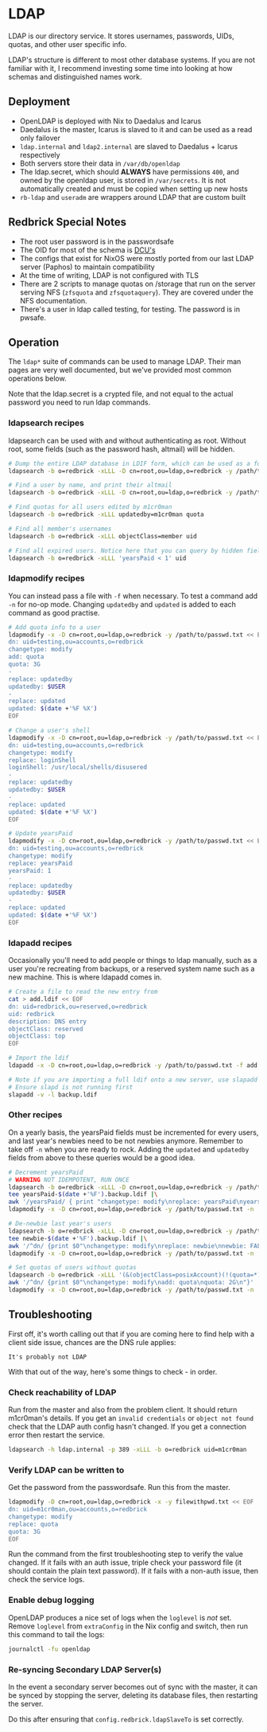# LDAP

LDAP is our directory service. It stores usernames, passwords, UIDs,
quotas, and other user specific info.

LDAP's structure is different to most other database systems. If you are not
familiar with it, I recommend investing some time into looking at how schemas
and distinguished names work.

## Deployment

- OpenLDAP is deployed with Nix to Daedalus and Icarus
- Daedalus is the master, Icarus is slaved to it and can
be used as a read only failover
- `ldap.internal` and `ldap2.internal` are slaved to Daedalus +
Icarus respectively
- Both servers store their data in `/var/db/openldap`
- The ldap.secret, which should **ALWAYS** have permissions `400`,
and owned by the openldap user, is stored in `/var/secrets`. It is not
automatically created and must be copied when setting up new hosts
- `rb-ldap` and `useradm` are wrappers around LDAP that are custom built

## Redbrick Special Notes

- The root user password is in the passwordsafe
- The OID for most of the schema is [DCU's](https://www.oid-info.com/cgi-bin/display?oid=1.3.6.1.4.1.9736&submit=Display&action=display)
- The configs that exist for NixOS were mostly ported from our last
LDAP server (Paphos) to maintain compatibility
- At the time of writing, LDAP is not configured with TLS
- There are 2 scripts to manage quotas on /storage that run on
the server serving NFS (`zfsquota` and `zfsquotaquery`). They are
covered under the NFS documentation.
- There's a user in ldap called testing, for testing.
The password is in pwsafe.

## Operation

The `ldap*` suite of commands can be used to manage LDAP. Their man pages are
very well documented, but we've provided most common operations below.

Note that the ldap.secret is a crypted file, and not equal to the actual password you
need to run ldap commands.

### ldapsearch recipes

ldapsearch can be used with and without authenticating as root. Without root,
some fields (such as the password hash, altmail) will be hidden.

```bash
# Dump the entire LDAP database in LDIF form, which can be used as a form of backup
ldapsearch -b o=redbrick -xLLL -D cn=root,ou=ldap,o=redbrick -y /path/to/passwd.txt

# Find a user by name, and print their altmail
ldapsearch -b o=redbrick -xLLL -D cn=root,ou=ldap,o=redbrick -y /path/to/passwd.txt uid=m1cr0man altmail

# Find quotas for all users edited by m1cr0man
ldapsearch -b o=redbrick -xLLL updatedby=m1cr0man quota

# Find all member's usernames
ldapsearch -b o=redbrick -xLLL objectClass=member uid

# Find all expired users. Notice here that you can query by hidden fields, but you can't read them
ldapsearch -b o=redbrick -xLLL 'yearsPaid < 1' uid
```

### ldapmodify recipes

You can instead pass a file with `-f` when necessary.
To test a command add `-n` for no-op mode.
Changing `updatedby` and `updated` is added to each command as good practise.

```bash
# Add quota info to a user
ldapmodify -x -D cn=root,ou=ldap,o=redbrick -y /path/to/passwd.txt << EOF
dn: uid=testing,ou=accounts,o=redbrick
changetype: modify
add: quota
quota: 3G
-
replace: updatedby
updatedby: $USER
-
replace: updated
updated: $(date +'%F %X')
EOF

# Change a user's shell
ldapmodify -x -D cn=root,ou=ldap,o=redbrick -y /path/to/passwd.txt << EOF
dn: uid=testing,ou=accounts,o=redbrick
changetype: modify
replace: loginShell
loginShell: /usr/local/shells/disusered
-
replace: updatedby
updatedby: $USER
-
replace: updated
updated: $(date +'%F %X')
EOF

# Update yearsPaid
ldapmodify -x -D cn=root,ou=ldap,o=redbrick -y /path/to/passwd.txt << EOF
dn: uid=testing,ou=accounts,o=redbrick
changetype: modify
replace: yearsPaid
yearsPaid: 1
-
replace: updatedby
updatedby: $USER
-
replace: updated
updated: $(date +'%F %X')
EOF
```

### ldapadd recipes

Occasionally you'll need to add people or things to ldap manually, such as a
user you're recreating from backups, or a reserved system name such as a new
machine. This is where ldapadd comes in.

```bash
# Create a file to read the new entry from
cat > add.ldif << EOF
dn: uid=redbrick,ou=reserved,o=redbrick
uid: redbrick
description: DNS entry
objectClass: reserved
objectClass: top
EOF

# Import the ldif
ldapadd -x -D cn=root,ou=ldap,o=redbrick -y /path/to/passwd.txt -f add.ldif

# Note if you are importing a full ldif onto a new server, use slapadd instead
# Ensure slapd is not running first
slapadd -v -l backup.ldif
```

### Other recipes

On a yearly basis, the yearsPaid fields must be incremented for every users,
and last year's newbies need to be not newbies anymore.
Remember to take off `-n` when you are ready to rock.
Adding the `updated` and `updatedby` fields from above to these queries
would be a good idea.

```bash
# Decrement yearsPaid
# WARNING NOT IDEMPOTENT, RUN ONCE
ldapsearch -b o=redbrick -xLLL -D cn=root,ou=ldap,o=redbrick -y /path/to/passwd.txt objectClass=member yearsPaid |\
tee yearsPaid-$(date +'%F').backup.ldif |\
awk '/yearsPaid/ { print "changetype: modify\nreplace: yearsPaid\nyearsPaid: " $2 - 1 } ! /yearsPaid/ {print $0}' |\
ldapmodify -x -D cn=root,ou=ldap,o=redbrick -y /path/to/passwd.txt -n

# De-newbie last year's users
ldapsearch -b o=redbrick -xLLL -D cn=root,ou=ldap,o=redbrick -y /path/to/passwd.txt newbie=TRUE dn |\
tee newbie-$(date +'%F').backup.ldif |\
awk '/^dn/ {print $0"\nchangetype: modify\nreplace: newbie\nnewbie: FALSE\n"}' |\
ldapmodify -x -D cn=root,ou=ldap,o=redbrick -y /path/to/passwd.txt -n

# Set quotas of users without quotas
ldapsearch -b o=redbrick -xLLL '(&(objectClass=posixAccount)(!(quota=*)))' dn |\
awk '/^dn/ {print $0"\nchangetype: modify\nadd: quota\nquota: 2G\n"}' |\
ldapmodify -x -D cn=root,ou=ldap,o=redbrick -y /path/to/passwd.txt -n
```

## Troubleshooting

First off, it's worth calling out that if you are coming here to find
help with a client side issue, chances are the DNS rule applies:

`It's probably not LDAP`

With that out of the way, here's some things to check - in order.

### Check reachability of LDAP

Run from the master and also from the problem client. It should return
m1cr0man's details. If you get an `invalid credentials` or
`object not found` check that the LDAP auth config hasn't changed. If
you get a connection error then restart the service.

```bash
ldapsearch -h ldap.internal -p 389 -xLLL -b o=redbrick uid=m1cr0man
```

### Verify LDAP can be written to

Get the password from the passwordsafe. Run this from the master.

```bash
ldapmodify -D cn=root,ou=ldap,o=redbrick -x -y filewithpwd.txt << EOF
dn: uid=m1cr0man,ou=accounts,o=redbrick
changetype: modify
replace: quota
quota: 3G
EOF
```

Run the command from the first troubleshooting step to verify the value changed.
If it fails with an auth issue, triple check your password file (it should
contain the plain text password). If it fails with a non-auth issue, then check
the service logs.

### Enable debug logging

OpenLDAP produces a nice set of logs when the `loglevel` is _not_ set.
Remove `loglevel` from `extraConfig` in the Nix config and switch, then run this
command to tail the logs:

```bash
journalctl -fu openldap
```

### Re-syncing Secondary LDAP Server(s)

In the event a secondary server becomes out of sync with the master,
it can be synced by stopping the server, deleting its database files,
then restarting the server.

Do this after ensuring that `config.redbrick.ldapSlaveTo` is set
correctly.
